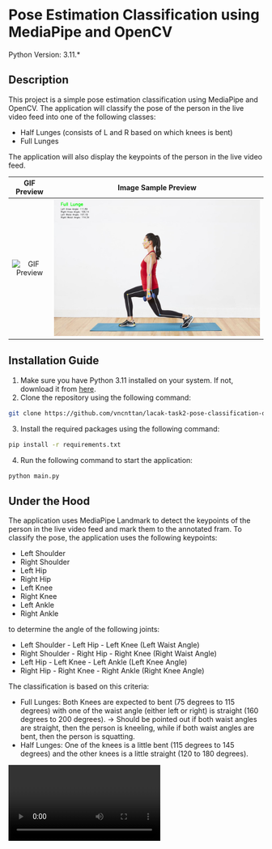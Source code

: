 # Pose Estimation Classification using MediaPipe and OpenCV

Python Version: 3.11.*

## Description
This project is a simple pose estimation classification using MediaPipe and OpenCV. The application will classify the pose of the person in the live video feed into one of the following classes:
- Half Lunges (consists of L and R based on which knees is bent)
- Full Lunges 

The application will also display the keypoints of the person in the live video feed.

GIF Preview             |  Image Sample Preview
:-------------------------:|:-------------------------:
![GIF Preview](./asset/gif-preview-2.gif)  |  ![Image Preview](./asset/Sample.jpg)

## Installation Guide
1. Make sure you have Python 3.11 installed on your system. If not, download it from [here](https://www.python.org/downloads/).
2. Clone the repository using the following command:
```bash
git clone https://github.com/vncnttan/lacak-task2-pose-classification-detection.git
```
3. Install the required packages using the following command:
```bash
pip install -r requirements.txt
```
4. Run the following command to start the application:
```bash
python main.py
```

## Under the Hood
The application uses MediaPipe Landmark to detect the keypoints of the person in the live video feed and mark them to the annotated fram. To classify the pose, the application uses the following keypoints:
- Left Shoulder
- Right Shoulder
- Left Hip
- Right Hip
- Left Knee
- Right Knee
- Left Ankle
- Right Ankle

to determine the angle of the following joints:
- Left Shoulder - Left Hip - Left Knee (Left Waist Angle)
- Right Shoulder - Right Hip - Right Knee (Right Waist Angle)
- Left Hip - Left Knee - Left Ankle (Left Knee Angle)
- Right Hip - Right Knee - Right Ankle (Right Knee Angle)

The classification is based on this criteria:
- Full Lunges: Both Knees are expected to bent (75 degrees to 115 degrees) with one of the waist angle (either left or right) is straight (160 degrees to 200 degrees). -> Should be pointed out if both waist angles are straight, then the person is kneeling, while if both waist angles are bent, then the person is squatting.
- Half Lunges: One of the knees is a little bent (115 degrees to 145 degrees) and the other knees is a little straight (120 to 180 degrees).

<video controls>
  <source src="./asset/video-preview-2.mp4" type="video/mp4">
</video>